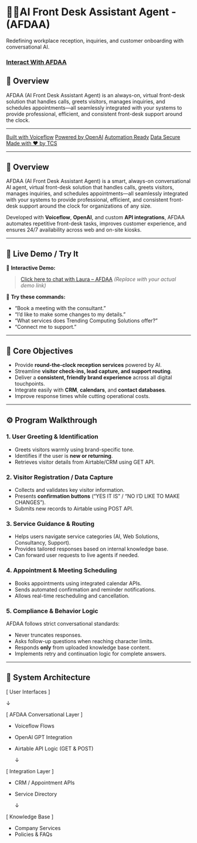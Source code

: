<h1>💼🤖AI Front Desk Assistant Agent - (AFDAA)</h1>


Redefining workplace reception, inquiries, and customer onboarding with conversational AI.


 ### [Interact With AFDAA](https://emmrich.github.io/afdaa-website/)

<h2>🧠 Overview</h2>
AFDAA (AI Front Desk Assistant Agent) is an always-on, virtual front-desk solution that handles calls, greets visitors, manages inquiries, and schedules appointments—all seamlessly integrated with your systems to provide professional, efficient, and consistent front-desk support around the clock.


---

[Built with Voiceflow](https://img.shields.io/badge/Built%20with-Voiceflow-1E90FF?style=for-the-badge&logo=voiceflow)
[Powered by OpenAI](https://img.shields.io/badge/Powered%20by-OpenAI-00A67E?style=for-the-badge&logo=openai)
[Automation Ready](https://img.shields.io/badge/Automation-Enabled-success?style=for-the-badge&logo=robotframework)
[Data Secure](https://img.shields.io/badge/Data%20Security-Active-green?style=for-the-badge&logo=trustpilot)
[Made with ❤️ by TCS](https://img.shields.io/badge/Made%20with%20❤️%20by-TCS-orange?style=for-the-badge)

---

## 🧠 Overview  
AFDAA (AI Front Desk Assistant Agent) is a smart, always-on conversational AI agent, virtual front-desk solution that handles calls, greets visitors, manages inquiries, and schedules appointments—all seamlessly integrated with your systems to provide professional, efficient, and consistent front-desk support around the clock for organizations of any size.

Developed with **Voiceflow**, **OpenAI**, and custom **API integrations**, AFDAA automates repetitive front-desk tasks, improves customer experience, and ensures 24/7 availability across web and on-site kiosks.

---

## 🚀 Live Demo / Try It  

🔗 **Interactive Demo:**  
> [Click here to chat with Laura – AFDAA](https://ai.tcsng.tech) *(Replace with your actual demo link)*  

🧩 **Try these commands:**  
- “Book a meeting with the consultant.”  
- “I’d like to make some changes to my details.”  
- “What services does Trending Computing Solutions offer?”  
- “Connect me to support.”  

---

## 🎯 Core Objectives
- Provide **round-the-clock reception services** powered by AI.  
- Streamline **visitor check-ins, lead capture, and support routing**.  
- Deliver a **consistent, friendly brand experience** across all digital touchpoints.  
- Integrate easily with **CRM**, **calendars**, and **contact databases**.  
- Improve response times while cutting operational costs.

---

## ⚙️ Program Walkthrough

### 1. User Greeting & Identification
- Greets visitors warmly using brand-specific tone.  
- Identifies if the user is **new or returning**.  
- Retrieves visitor details from Airtable/CRM using GET API.  

### 2. Visitor Registration / Data Capture
- Collects and validates key visitor information.  
- Presents **confirmation buttons** (“YES IT IS” / “NO I’D LIKE TO MAKE CHANGES”).  
- Submits new records to Airtable using POST API.  

### 3. Service Guidance & Routing
- Helps users navigate service categories (AI, Web Solutions, Consultancy, Support).  
- Provides tailored responses based on internal knowledge base.  
- Can forward user requests to live agents if needed.  

### 4. Appointment & Meeting Scheduling
- Books appointments using integrated calendar APIs.  
- Sends automated confirmation and reminder notifications.  
- Allows real-time rescheduling and cancellation.  

### 5. Compliance & Behavior Logic
AFDAA follows strict conversational standards:
- Never truncates responses.  
- Asks follow-up questions when reaching character limits.  
- Responds **only** from uploaded knowledge base content.  
- Implements retry and continuation logic for complete answers.  

---

## 🧩 System Architecture

[ User Interfaces ]

   ↓

[ AFDAA Conversational Layer ]

- Voiceflow Flows
- OpenAI GPT Integration
- Airtable API Logic (GET & POST)

  ↓
  
[ Integration Layer ]

- CRM / Appointment APIs
- Service Directory

  ↓

[ Knowledge Base ]

- Company Services
- Policies & FAQs

<br />



<!--
 ```diff
- text in red
+ text in green
! text in orange
# text in gray
@@ text in purple (and bold)@@
```
--!>
